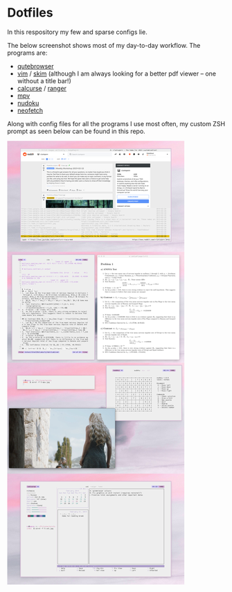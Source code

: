 # Dotfiles

In this respository my few and sparse configs lie.

The below screenshot shows most of my day-to-day workflow. The programs are:

* [qutebrowser](https://qutebrowser.org/)
* [vim](https://www.vim.org/) / [skim](https://skim-app.sourceforge.io/) (although I am always looking for a better pdf viewer – one without a title bar!)
* [calcurse](https://www.calcurse.org/) / [ranger](https://github.com/ranger/ranger)
* [mpv](https://mpv.io/)
* [nudoku](https://github.com/jubalh/nudoku)
* [neofetch](https://github.com/dylanaraps/neofetch)

Along with config files for all the programs I use most often, my custom ZSH prompt as seen below can be found in this repo.

![](scrot.jpg)
